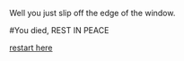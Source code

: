 Well you just slip off the edge of the window.

#You died, REST IN PEACE

[restart here](../waking-up.md)